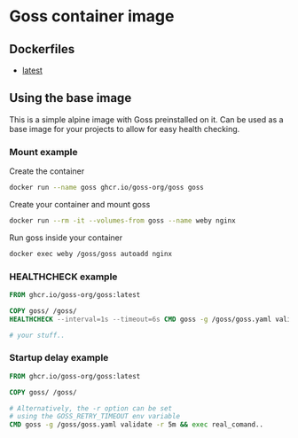 # Goss container image

## Dockerfiles

* [latest](https://github.com/goss-org/goss/blob/master/Dockerfile)

## Using the base image

This is a simple alpine image with Goss preinstalled on it.
Can be used as a base image for your projects to allow for easy health checking.

### Mount example

Create the container

```sh
docker run --name goss ghcr.io/goss-org/goss goss
```

Create your container and mount goss

```sh
docker run --rm -it --volumes-from goss --name weby nginx
```

Run goss inside your container

```sh
docker exec weby /goss/goss autoadd nginx
```

### HEALTHCHECK example

```dockerfile
FROM ghcr.io/goss-org/goss:latest

COPY goss/ /goss/
HEALTHCHECK --interval=1s --timeout=6s CMD goss -g /goss/goss.yaml validate

# your stuff..
```

### Startup delay example

```dockerfile
FROM ghcr.io/goss-org/goss:latest

COPY goss/ /goss/

# Alternatively, the -r option can be set
# using the GOSS_RETRY_TIMEOUT env variable
CMD goss -g /goss/goss.yaml validate -r 5m && exec real_comand..
```
